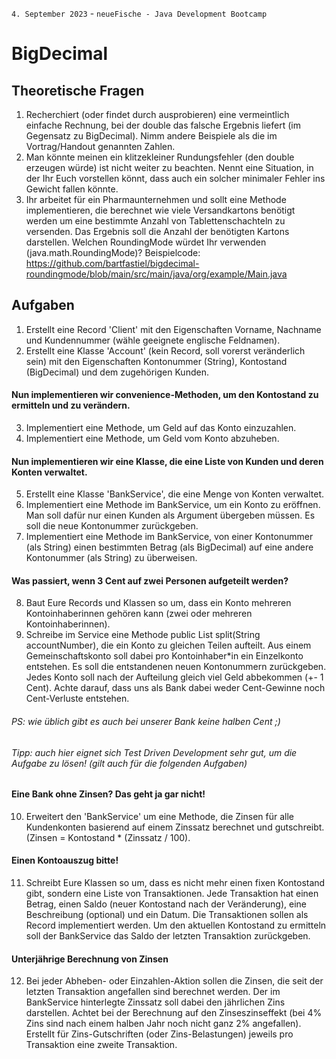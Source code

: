 `4. September 2023` - `neueFische - Java Development Bootcamp`

# BigDecimal
## Theoretische Fragen
1. Recherchiert (oder findet durch ausprobieren) eine vermeintlich einfache Rechnung, bei der double das falsche Ergebnis liefert (im Gegensatz zu BigDecimal). Nimm andere Beispiele als die im Vortrag/Handout genannten Zahlen.
2. Man könnte meinen ein klitzekleiner Rundungsfehler (den double erzeugen würde) ist nicht weiter zu beachten. Nennt eine Situation, in der Ihr Euch vorstellen könnt, dass auch ein solcher minimaler Fehler ins Gewicht fallen könnte.
3. Ihr arbeitet für ein Pharmaunternehmen und sollt eine Methode implementieren, die berechnet wie viele Versandkartons benötigt werden um eine bestimmte Anzahl von Tablettenschachteln zu versenden. Das Ergebnis soll die Anzahl der benötigten Kartons darstellen. Welchen RoundingMode würdet Ihr verwenden (java.math.RoundingMode)? Beispielcode: https://github.com/bartfastiel/bigdecimal-roundingmode/blob/main/src/main/java/org/example/Main.java

## Aufgaben
1. Erstellt eine Record 'Client' mit den Eigenschaften Vorname, Nachname und Kundennummer (wähle geeignete englische Feldnamen).
2. Erstellt eine Klasse 'Account' (kein Record, soll vorerst veränderlich sein) mit den Eigenschaften Kontonummer (String), Kontostand (BigDecimal) und dem zugehörigen Kunden.
#### Nun implementieren wir convenience-Methoden, um den Kontostand zu ermitteln und zu verändern.
3. Implementiert eine Methode, um Geld auf das Konto einzuzahlen.
4. Implementiert eine Methode, um Geld vom Konto abzuheben.
#### Nun implementieren wir eine Klasse, die eine Liste von Kunden und deren Konten verwaltet.
5. Erstellt eine Klasse 'BankService', die eine Menge von Konten verwaltet.
6. Implementiert eine Methode im BankService, um ein Konto zu eröffnen. Man soll dafür nur einen Kunden als Argument übergeben müssen. Es soll die neue Kontonummer zurückgeben.
7. Implementiert eine Methode im BankService, von einer Kontonummer (als String) einen bestimmten Betrag (als BigDecimal) auf eine andere Kontonummer (als String) zu überweisen.
#### Was passiert, wenn 3 Cent auf zwei Personen aufgeteilt werden?
8. Baut Eure Records und Klassen so um, dass ein Konto mehreren Kontoinhaberinnen gehören kann (zwei oder mehreren Kontoinhaberinnen).
9. Schreibe im Service eine Methode public List<String> split(String accountNumber), die ein Konto zu gleichen Teilen aufteilt. Aus einem Gemeinschaftskonto soll dabei pro Kontoinhaber*in ein Einzelkonto entstehen. Es soll die entstandenen neuen Kontonummern zurückgeben. Jedes Konto soll nach der Aufteilung gleich viel Geld abbekommen (+- 1 Cent). Achte darauf, dass uns als Bank dabei weder Cent-Gewinne noch Cent-Verluste entstehen.
###### PS: wie üblich gibt es auch bei unserer Bank keine halben Cent ;)
###### Tipp: auch hier eignet sich Test Driven Development sehr gut, um die Aufgabe zu lösen! (gilt auch für die folgenden Aufgaben)
#### Eine Bank ohne Zinsen? Das geht ja gar nicht!
10. Erweitert den 'BankService' um eine Methode, die Zinsen für alle Kundenkonten basierend auf einem Zinssatz berechnet und gutschreibt. (Zinsen = Kontostand * (Zinssatz / 100).
#### Einen Kontoauszug bitte!
11. Schreibt Eure Klassen so um, dass es nicht mehr einen fixen Kontostand gibt, sondern eine Liste von Transaktionen. Jede Transaktion hat einen Betrag, einen Saldo (neuer Kontostand nach der Veränderung), eine Beschreibung (optional) und ein Datum. Die Transaktionen sollen als Record implementiert werden. Um den aktuellen Kontostand zu ermitteln soll der BankService das Saldo der letzten Transaktion zurückgeben.
#### Unterjährige Berechnung von Zinsen
12. Bei jeder Abheben- oder Einzahlen-Aktion sollen die Zinsen, die seit der letzten Transaktion angefallen sind berechnet werden. Der im BankService hinterlegte Zinssatz soll dabei den jährlichen Zins darstellen. Achtet bei der Berechnung auf den Zinseszinseffekt (bei 4% Zins sind nach einem halben Jahr noch nicht ganz 2% angefallen). Erstellt für Zins-Gutschriften (oder Zins-Belastungen) jeweils pro Transaktion eine zweite Transaktion.


